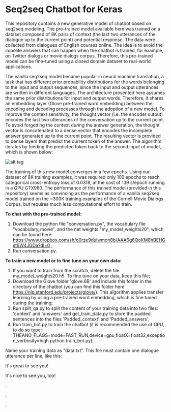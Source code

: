 # Seq2seq Chatbot for Keras
This repository contains a new generative model of chatbot based on seq2seq modeling. The pre-trained model available here was trained on a dataset composed of 8K pairs of context (the last two utterances of the dialogue up to the current point) and potential response. The data were collected from dialogues of English courses online. The idea is to avoid the impolite answers that can happen when the chatbot is trained, for example, on Twitter dialogs or movie dialogs corpus. Therefore, this pre-trained model can be fine-tuned using a closed domain dataset to real-world applications.

The vanilla seq2seq model became popular in neural machine translation, a task that has different prior probability distributions for the words belonging to the input and output sequences, since the input and output utterances are written in different languages. The architecture presented here assumes the same prior distributions for input and output words. Therefore, it shares an embedding layer (Glove pre-trained word embedding) between the encoding and decoding processes through the adoption of a new model. To improve the context sensitivity, the thought vector (i.e. the encoder output) encodes the last two utterances of the conversation up to the current point. To avoid forgetting the context during the answer generation, the thought vector is concatenated to a dense vector that encodes the incomplete answer generated up to the current point. The resulting vector is provided to dense layers that predict the current token of the answer. The algorithm iterates by feeding the predicted token back to the second input of model, which is shown below:

![alt tag](https://github.com/oswaldoludwig/Seq2seq-Chatbot-for-Keras/blob/master/model_graph.png)

The training of this new model converges in a few epochs. Using our dataset of 8K training examples, it was required only 100 epochs to reach categorical cross-entropy loss of 0.0318, at the cost of 139 s/epoch running in a GPU GTX980. The performance of this trained model (provided in this repository) seems as convincing as the performance of a vanilla seq2seq model trained on the ~300K training examples of the Cornell Movie Dialogs Corpus, but requires much less computational effort to train.

**To chat with the pre-trained model:**

1. Download the python file "conversation.py", the vocabulary file "vocabulary_movie", and the net weights "my_model_weights20", which can be found here: https://www.dropbox.com/sh/o0rze9dulwmon8b/AAA6g6QoKM8hBEHGst6W4JGDa?dl=0 ;
2. Run conversation.py.
 
**To train a new model or to fine tune on your own data:**

1. If you want to train from the scratch, delete the file my_model_weights20.h5. To fine tune on your data, keep this file;
2. Download the Glove folder 'glove.6B' and include this folder in the directory of the chatbot (you can find this folder here https://nlp.stanford.edu/projects/glove/). This algorithm applies transfer learning by using a pre-trained word embedding, which is fine tuned during the training;
3. Run split_qa.py to split the content of your training data into two files: 'context' and 'answers' and get_train_data.py to store the padded sentences into the files 'Padded_context' and 'Padded_answers';
4. Run train_bot.py to train the chatbot (it is recommended the use of GPU, to do so type: THEANO_FLAGS=mode=FAST_RUN,device=gpu,floatX=float32,exception_verbosity=high python train_bot.py);

Name your training data as "data.txt". This file must contain one dialogue utterance per line, like this:

It's great to see you!

It's nice to see you, too!

.

.

.
